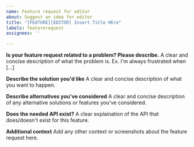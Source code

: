 ```yaml
---
name: Feature request for editor
about: Suggest an idea for editor
title: "[FEATURE][EDITOR] Insert Title HEre"
labels: featurerequest
assignees: ''

---
```


**Is your feature request related to a problem? Please describe.**
A clear and concise description of what the problem is. Ex. I'm always frustrated when [...]

**Describe the solution you'd like**
A clear and concise description of what you want to happen.

**Describe alternatives you've considered**
A clear and concise description of any alternative solutions or features you've considered.

**Does the needed API exist?**
A clear explaination of the API that does/doesn't exist for this feature.

**Additional context**
Add any other context or screenshots about the feature request here.
